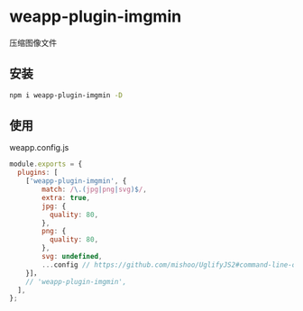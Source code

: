 # weapp-plugin-imgmin

压缩图像文件

## 安装 

```bash
npm i weapp-plugin-imgmin -D
```

## 使用

weapp.config.js

```js
module.exports = {
  plugins: [
    ['weapp-plugin-imgmin', {
        match: /\.(jpg|png|svg)$/,
        extra: true,
        jpg: {
          quality: 80,
        },
        png: {
          quality: 80,
        },
        svg: undefined,
        ...config // https://github.com/mishoo/UglifyJS2#command-line-options
    }]，
    // 'weapp-plugin-imgmin',
  ],
};
```
